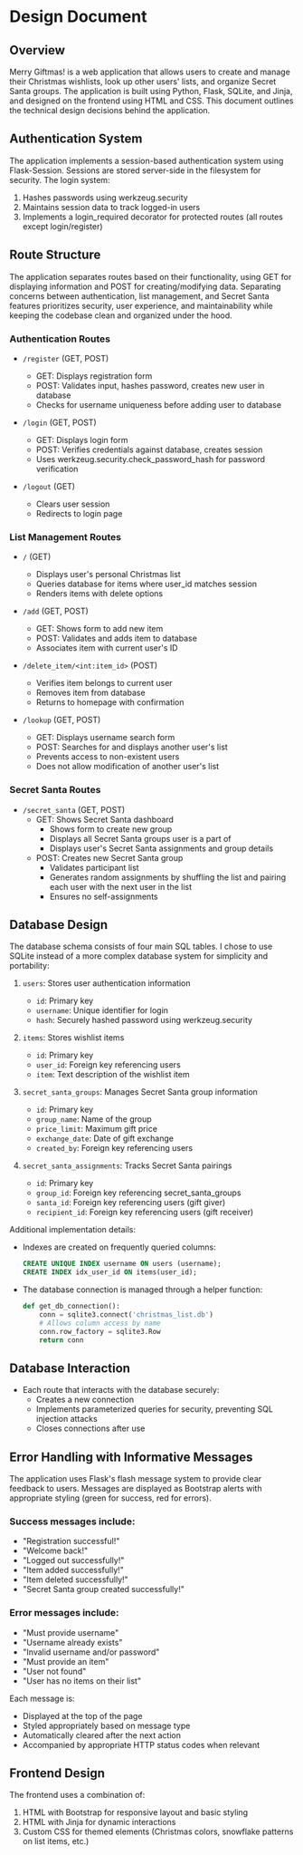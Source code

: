 # Design Document

## Overview
Merry Giftmas! is a web application that allows users to create and manage their Christmas wishlists, look up other users' lists, and organize Secret Santa groups. The application is built using Python, Flask, SQLite, and Jinja, and designed on the frontend using HTML and CSS. This document outlines the technical design decisions behind the application.


## Authentication System
The application implements a session-based authentication system using Flask-Session. Sessions are stored server-side in the filesystem for security. The login system:
1. Hashes passwords using werkzeug.security
2. Maintains session data to track logged-in users
3. Implements a login_required decorator for protected routes (all routes except login/register)


## Route Structure
The application separates routes based on their functionality, using GET for displaying information and POST for creating/modifying data. Separating concerns between authentication, list management, and Secret Santa features prioritizes security, user experience, and maintainability while keeping the codebase clean and organized under the hood. 

### Authentication Routes
- `/register` (GET, POST)
  - GET: Displays registration form
  - POST: Validates input, hashes password, creates new user in database
  - Checks for username uniqueness before adding user to database

- `/login` (GET, POST)
  - GET: Displays login form
  - POST: Verifies credentials against database, creates session
  - Uses werkzeug.security.check_password_hash for password verification

- `/logout` (GET)
  - Clears user session
  - Redirects to login page

### List Management Routes
- `/` (GET)
  - Displays user's personal Christmas list
  - Queries database for items where user_id matches session
  - Renders items with delete options

- `/add` (GET, POST)
  - GET: Shows form to add new item
  - POST: Validates and adds item to database
  - Associates item with current user's ID

- `/delete_item/<int:item_id>` (POST)
  - Verifies item belongs to current user
  - Removes item from database
  - Returns to homepage with confirmation

- `/lookup` (GET, POST)
  - GET: Displays username search form
  - POST: Searches for and displays another user's list
  - Prevents access to non-existent users
  - Does not allow modification of another user's list

### Secret Santa Routes
- `/secret_santa` (GET, POST)
  - GET: Shows Secret Santa dashboard
    - Shows form to create new group
    - Displays all Secret Santa groups user is a part of
    - Displays user's Secret Santa assignments and group details
  - POST: Creates new Secret Santa group
    - Validates participant list
    - Generates random assignments by shuffling the list and pairing each user with the next user in the list
    - Ensures no self-assignments


## Database Design
The database schema consists of four main SQL tables. I chose to use SQLite instead of a more complex database system for simplicity and portability:

1. `users`: Stores user authentication information
   - `id`: Primary key
   - `username`: Unique identifier for login
   - `hash`: Securely hashed password using werkzeug.security

2. `items`: Stores wishlist items
   - `id`: Primary key
   - `user_id`: Foreign key referencing users
   - `item`: Text description of the wishlist item

3. `secret_santa_groups`: Manages Secret Santa group information
   - `id`: Primary key
   - `group_name`: Name of the group
   - `price_limit`: Maximum gift price
   - `exchange_date`: Date of gift exchange
   - `created_by`: Foreign key referencing users

4. `secret_santa_assignments`: Tracks Secret Santa pairings
   - `id`: Primary key
   - `group_id`: Foreign key referencing secret_santa_groups
   - `santa_id`: Foreign key referencing users (gift giver)
   - `recipient_id`: Foreign key referencing users (gift receiver)

Additional implementation details:
- Indexes are created on frequently queried columns:
  ```sql
  CREATE UNIQUE INDEX username ON users (username);
  CREATE INDEX idx_user_id ON items(user_id);
  ```
- The database connection is managed through a helper function:
  ```python
  def get_db_connection():
      conn = sqlite3.connect('christmas_list.db')
      # Allows column access by name
      conn.row_factory = sqlite3.Row  
      return conn
  ```


## Database Interaction
- Each route that interacts with the database securely:
  - Creates a new connection 
  - Implements parameterized queries for security, preventing SQL injection attacks
  - Closes connections after use


## Error Handling with Informative Messages
The application uses Flask's flash message system to provide clear feedback to users. Messages are displayed as Bootstrap alerts with appropriate styling (green for success, red for errors).

### Success messages include:
- "Registration successful!"
- "Welcome back!"
- "Logged out successfully!"
- "Item added successfully!"
- "Item deleted successfully!"
- "Secret Santa group created successfully!"

### Error messages include:
- "Must provide username"
- "Username already exists"
- "Invalid username and/or password"
- "Must provide an item"
- "User not found"
- "User has no items on their list"

Each message is:
- Displayed at the top of the page
- Styled appropriately based on message type
- Automatically cleared after the next action
- Accompanied by appropriate HTTP status codes when relevant


## Frontend Design
The frontend uses a combination of:
1. HTML with Bootstrap for responsive layout and basic styling
2. HTML with Jinja for dynamic interactions
3. Custom CSS for themed elements (Christmas colors, snowflake patterns on list items, etc.)


